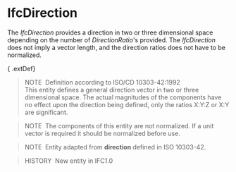 IfcDirection
============

The _IfcDirection_ provides a direction in two or three dimensional space depending on the number of _DirectionRatio_'s provided. The _IfcDirection_ does not imply a vector length, and the direction ratios does not have to be normalized.

{ .extDef}
> NOTE&nbsp; Definition according to ISO/CD 10303-42:1992  
> This entity defines a general direction vector in two or three dimensional space. The actual magnitudes of the components have no effect upon the direction being defined, only the ratios X:Y:Z or X:Y are significant.

> NOTE&nbsp; The components of this entity are not normalized. If a unit vector is required it should be normalized before use.

> NOTE&nbsp; Entity adapted from **direction** defined in ISO 10303-42.

> HISTORY&nbsp; New entity in IFC1.0
